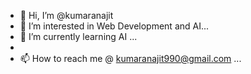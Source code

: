 - 👋 Hi, I’m @kumaranajit
- 👀 I’m interested in Web Development and AI...
- 🌱 I’m currently learning AI ...
- 
- 📫 How to reach me @ kumaranajit990@gmail.com ...

<!---
kumaranajit/kumaranajit is a ✨ special ✨ repository because its `README.md` (this file) appears on your GitHub profile.
You can click the Preview link to take a look at your changes.
--->
